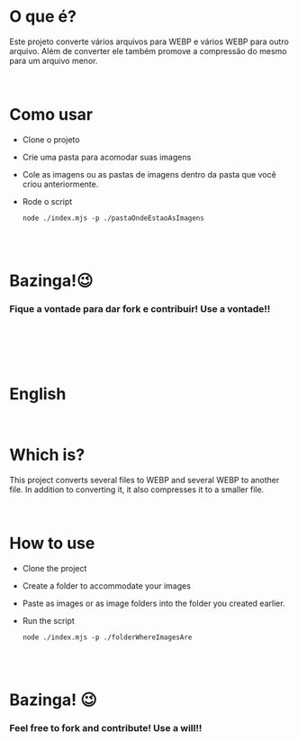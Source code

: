 # O que é?

Este projeto converte vários arquivos para WEBP e vários WEBP para outro arquivo. Além de converter ele também promove a compressão do mesmo para um arquivo menor.

</br>


# Como usar

* Clone o projeto
* Crie uma pasta para acomodar suas imagens
* Cole as imagens ou as pastas de imagens dentro da pasta que você criou anteriormente.
* Rode o script
    
      node ./index.mjs -p ./pastaOndeEstaoAsImagens

</br>
</br>

# Bazinga!😉

### Fique a vontade para dar fork e contribuir! Use a vontade!!


</br>
</br>
</br>
</br>

# English
</br>

# Which is?

This project converts several files to WEBP and several WEBP to another file. In addition to converting it, it also compresses it to a smaller file.

</br>


# How to use

* Clone the project
* Create a folder to accommodate your images
* Paste as images or as image folders into the folder you created earlier.
* Run the script
    
      node ./index.mjs -p ./folderWhereImagesAre

</br>
</br>

# Bazinga! 😉

### Feel free to fork and contribute! Use a will!!